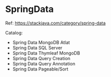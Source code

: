 # SpringData
Ref: https://stackjava.com/category/spring-data

Catalog:
- Spring Data MongoDB Atlat
- Spring Data SQL Server
- Spring Data Thymleaf MongoDB
- Spring Data Query Creation
- Spring Data Query Annotation
- Spring Data Pageable/Sort 